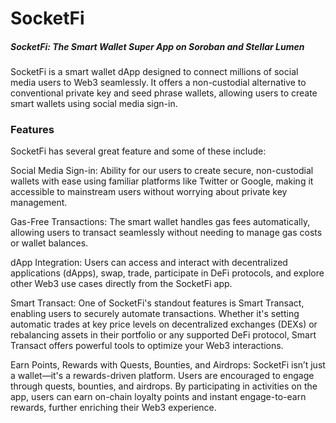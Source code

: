 # SocketFi

##### _SocketFi: The Smart Wallet Super App on Soroban and Stellar Lumen_

SocketFi is a smart wallet dApp designed to connect millions of social media users to Web3 seamlessly. It offers a non-custodial alternative to conventional private key and seed phrase wallets, allowing users to create smart wallets using social media sign-in.

### Features
SocketFi has several great feature and some of these include:

Social Media Sign-in: Ability for our users to create secure, non-custodial wallets with ease using familiar platforms like Twitter or Google, making it accessible to mainstream users without worrying about private key management.

Gas-Free Transactions: The smart wallet handles gas fees automatically, allowing users to transact seamlessly without needing to manage gas costs or wallet balances.

dApp Integration: Users can access and interact with decentralized applications (dApps), swap, trade, participate in DeFi protocols, and explore other Web3 use cases directly from the SocketFi app.

Smart Transact: One of SocketFi's standout features is Smart Transact, enabling users to securely automate transactions. Whether it's setting automatic trades at key price levels on decentralized exchanges (DEXs) or rebalancing assets in their portfolio or any supported DeFi protocol, Smart Transact offers powerful tools to optimize your Web3 interactions.

Earn Points, Rewards with Quests, Bounties, and Airdrops: SocketFi isn’t just a wallet—it's a rewards-driven platform. Users are encouraged to engage through quests, bounties, and airdrops. By participating in activities on the app, users can earn on-chain loyalty points and instant engage-to-earn rewards, further enriching their Web3 experience.


